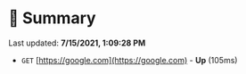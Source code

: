 # 📖 Summary
Last updated: **7/15/2021, 1:09:28 PM**

- `GET` [https://google.com](https://google.com) - **Up** (105ms)

